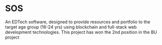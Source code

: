 # SOS
An EDTech software, designed to provide resources and portfolio to the target age group (16-24 yrs) using blockchain and full-stack web development technologies. This project has won the 2nd position in the BU project
